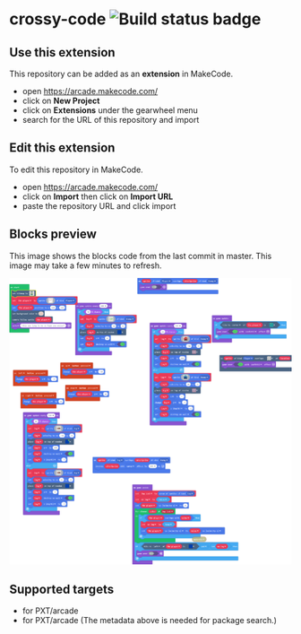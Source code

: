 # crossy-code ![Build status badge](https://github.com/antorajotte/crossy-code/workflows/MakeCode/badge.svg)



## Use this extension

This repository can be added as an **extension** in MakeCode.

* open https://arcade.makecode.com/
* click on **New Project**
* click on **Extensions** under the gearwheel menu
* search for the URL of this repository and import

## Edit this extension

To edit this repository in MakeCode.

* open https://arcade.makecode.com/
* click on **Import** then click on **Import URL**
* paste the repository URL and click import

## Blocks preview

This image shows the blocks code from the last commit in master.
This image may take a few minutes to refresh.

![A rendered view of the blocks](https://github.com/antorajotte/crossy-code/raw/master/.makecode/blocks.png)

## Supported targets

* for PXT/arcade
* for PXT/arcade
(The metadata above is needed for package search.)

